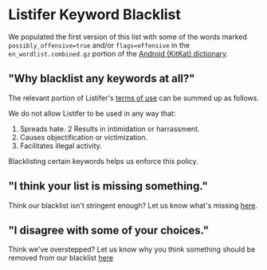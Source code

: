 # Listifer Keyword Blacklist

We populated the first version of this list with some of the words marked `possibly_offensive=true` and/or `flags=offensive` in the `en_wordlist.combined.gz` portion of the [Android (KitKat) dictionary](https://android.googlesource.com/platform/packages/inputmethods/LatinIME/+/master/dictionaries/).

## "Why blacklist any keywords at all?"

The relevant portion of Listifer's [terms of use](https://listifer.com/terms) can be summed up as follows.

We do not allow Listifer to be used in any way that:

1. Spreads hate.
2  Results in intimidation or harrassment.
3. Causes objectification or victimization.
4. Facilitates illegal activity.

Blacklisting certain keywords helps us enforce this policy.

## "I think your list is missing something."

Think our blacklist isn't stringent enough? Let us know what's missing [here](https://github.com/studiohyperset/listifer-blacklist/issues/2).

## "I disagree with some of your choices." 

Think we've overstepped? Let us know why you think something should be removed from our blacklist [here](https://github.com/studiohyperset/listifer-blacklist/issues/1)
